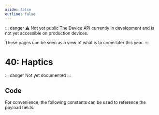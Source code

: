 ```yaml
---
aside: false
outline: false
---
```


<script setup>
import ProtocolBytes from '../../../components/ProtocolBytes.vue';
import SplitColumnView from '../../../components/SplitColumnView.vue'
import GenerateConsts from '../../../components/GenerateConsts.vue'
import { data as protocolData } from '../../../yaml-data.data.ts'
</script>

::: danger ⚠️ Not yet public
The Device API currently in development and is not yet accessible on production devices.

These pages can be seen as a view of what is to come later this year.
:::

# 40: Haptics

::: danger Not yet documented
:::

<SplitColumnView>
<template #left>

Control the device haptics

### Payload


| Field | Name       | Description                      | Type   | Example | Actual |
| ----- | ---------- | -------------------------------- | ------ | ------- | - |

If the request could not be fulfilled, the response status would be 2 (NOT OK), all header fields would also be returned, but the payload should not be expected.

</template>
<template #right>

### Example

<ProtocolBytes
byteString="0"
:boldPositions="[3,12,15,16]"
:allowCollapse="false"
/>

</template>
</SplitColumnView>

## Code

For convenience, the following constants can be used to reference the payload fields.

<GenerateConsts :messageId="40" :yaml-data="protocolData"/>
